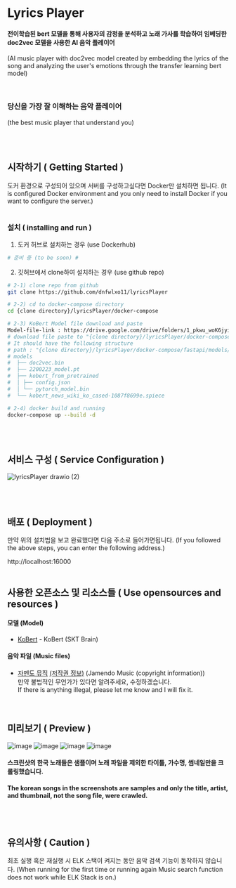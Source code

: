 
# Lyrics Player

#### 전이학습된 bert 모델을 통해 사용자의 감정을 분석하고 노래 가사를 학습하여 임베딩한 doc2vec 모델을 사용한 AI 음악 플레이어
(AI music player with doc2vec model created by embedding the lyrics of the song and analyzing the user's emotions through the transfer learning bert model)
    
<br/>

### 당신을 가장 잘 이해하는 음악 플레이어
(the best music player that understand you)
  
<br/><br/>
## 시작하기 ( Getting Started )

도커 환경으로 구성되어 있으며 서버를 구성하고싶다면 Docker만 설치하면 됩니다.
(It is configured Docker environment and you only need to install Docker if you want to configure the server.)  
<br/>
### 설치 ( installing and run )
1. 도커 허브로 설치하는 경우 (use Dockerhub)
```bash
# 준비 중 (to be soon) #
```
2. 깃허브에서 clone하여 설치하는 경우 (use github repo)
```bash
# 2-1) clone repo from github
git clone https://github.com/dnfwlxo11/lyricsPlayer

# 2-2) cd to docker-compose directory
cd {clone directory}/lyricsPlayer/docker-compose

# 2-3) KoBert Model file download and paste
Model-file-link : https://drive.google.com/drive/folders/1_pkwu_woK6jyi5S9YIEI5kYghzACAI84?usp=sharing
# download file paste to "{clone directory}/lyricsPlayer/docker-compose/fastapi/models/"
# It should have the following structure
# path : "{clone directory}/lyricsPlayer/docker-compose/fastapi/models/"
# models
#  ├── doc2vec.bin
#  ├── 2200223_model.pt
#  ├── kobert_from_pretrained
#  │ ├── config.json
#  │ └── pytorch_model.bin
#  └── kobert_news_wiki_ko_cased-1087f8699e.spiece

# 2-4) docker build and running
docker-compose up --build -d
```

  
<br/><br/>
## 서비스 구성 ( Service Configuration ) 
![lyricsPlayer drawio (2)](https://user-images.githubusercontent.com/32836490/156947704-77e154c6-86e0-4cbd-a755-5ae550b11f29.png)
  
<br/><br/>
## 배포 ( Deployment )
만약 위의 설치법을 보고 완료했다면 다음 주소로 들어가면됩니다.
(If you followed the above steps, you can enter the following address.)
  
  
http://localhost:16000
<br/><br/>
## 사용한 오픈소스 및 리소스들 ( Use opensources and resources )
#### 모델 (Model)
* [KoBert](https://github.com/SKTBrain/KoBERT) - KoBert (SKT Brain)
  
#### 음악 파일 (Music files)
* [자멘도 뮤직](https://www.jamendo.com) [(저작권 정보)](https://www.jamendo.com/legal/licenses) (Jamendo Music (copyright information))  
만약 불법적인 무언가가 있다면 알려주세요, 수정하겠습니다.  
If there is anything illegal, please let me know and I will fix it.  
<br/><br/>

## 미리보기 ( Preview )
![image](https://user-images.githubusercontent.com/32836490/156948756-828f3dca-48c0-446a-b49e-cd2f89eae67a.png)
![image](https://user-images.githubusercontent.com/32836490/156948836-b93ade9f-6bfb-44da-98c1-134f71ffc192.png)
![image](https://user-images.githubusercontent.com/32836490/156948859-fa018662-0dff-4b8b-a028-44798cdf0327.png)
![image](https://user-images.githubusercontent.com/32836490/156949097-325f4e83-e8d6-4884-804e-4caaf75aeae4.png)

#### 스크린샷의 한국 노래들은 샘플이며 노래 파일을 제외한 타이틀, 가수명, 썸네일만을 크롤링했습니다.
#### The korean songs in the screenshots are samples and only the title, artist, and thumbnail, not the song file, were crawled.
<br/><br/>
## 유의사항 ( Caution )
최초 실행 혹은 재실행 시 
ELK 스택이 켜지는 동안 음악 검색 기능이 동작하지 않습니다.
(When running for the first time or running again
Music search function does not work while ELK Stack is on.)
  
<br/><br/>
